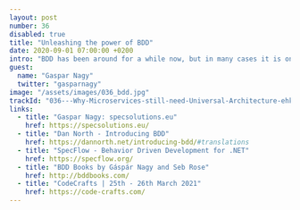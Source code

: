 ```yaml
---
layout: post
number: 36
disabled: true
title: "Unleashing the power of BDD"
date: 2020-09-01 07:00:00 +0200
intro: "BDD has been around for a while now, but in many cases it is only utilized as a technical aid. In this episode we try to unpack the power BDD could give us, together with Gaspar Nagy, the creator of SpecFlow."
guest:
  name: "Gaspar Nagy"
  twitter: "gasparnagy"
image: "/assets/images/036_bdd.jpg"
trackId: "036---Why-Microservices-still-need-Universal-Architecture-ehk9j1"
links:
  - title: "Gaspar Nagy: specsolutions.eu"
    href: https://specsolutions.eu/
  - title: "Dan North - Introducing BDD"
    href: https://dannorth.net/introducing-bdd/#translations
  - title: "SpecFlow - Behavior Driven Development for .NET"
    href: https://specflow.org/
  - title: "BDD Books by Gáspár Nagy and Seb Rose"
    href: http://bddbooks.com/
  - title: "CodeCrafts | 25th - 26th March 2021"
    href: https://code-crafts.com/
---
```

